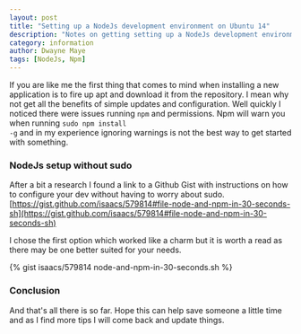 ```yaml
---
layout: post
title: "Setting up a NodeJs development environment on Ubuntu 14"
description: "Notes on getting setting up a NodeJs development environment on Ubuntu 14"
category: information
author: Dwayne Maye
tags: [NodeJs, Npm]
---
```

If you are like me the first thing that comes to mind when installing a new application is to fire up apt and download it
from the repository.  I mean why not get all the benefits of simple updates and configuration.  Well quickly I noticed there
were issues running <code>npm</code> and permissions.  Npm will warn you when running <code>sudo npm install -g</code> and 
in my experience ignoring warnings is not the best way to get started with something. 

### NodeJs setup without sudo

After a bit a research I found a link to a Github Gist with instructions on how to configure your dev without having to worry 
about sudo.  [https://gist.github.com/isaacs/579814#file-node-and-npm-in-30-seconds-sh](https://gist.github.com/isaacs/579814#file-node-and-npm-in-30-seconds-sh)

I chose the first option which worked like a charm but it is worth a read as there may be one better suited for your needs.

{% gist isaacs/579814 node-and-npm-in-30-seconds.sh %}

### Conclusion

And that's all there is so far.  Hope this can help save someone a little time and as I find more tips I will come 
back and update things.
